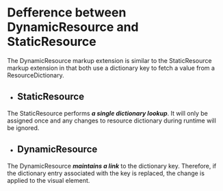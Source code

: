 # Defference between DynamicResource and StaticResource

The DynamicResource markup extension is similar to the StaticResource markup extension in that both use a dictionary key to fetch a value from a ResourceDictionary. 

- ## StaticResource
The StaticResource performs ***a single dictionary lookup***. 
It will only be assigned once and any changes to resource dictionary during runtime will be ignored.

- ## DynamicResource 
The DynamicResource ***maintains a link*** to the dictionary key. 
Therefore, if the dictionary entry associated with the key is replaced, the change is applied to the visual element.

